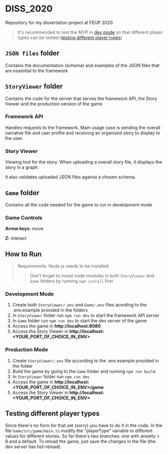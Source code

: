 DISS_2020
======

Repository for my dissertation project at FEUP 2020

> It's recommended to test the MVP in [dev mode](#development-mode) so that different player types can be tested ([testing different player types]()) 

`JSON files` folder
------
Contains the documentation (schema) and examples of the JSON files that are essential to the framework

`StoryViewer` folder
------
Contains the code for the server that serves the framework API, the Story Viewer and the production version of the game

### Framework API
Handles requests to the framework. Main usage case is sending the overall narrative file and user profile and receiving an organized story to display to the user.

### Story Viewer
Viewing tool for the story. When uploading a overall story file, it displays the story in a graph.

It also validates uploaded JSON files against a chosen schema.

`Game` folder
------
Contains all the code needed for the game to run in development mode

### Game Controls
**Arrow keys:** move

**Z:** interact

How to Run
------
> Requirements: Node.js needs to be installed
>> Don't forget to install node modules in both `StoryViewer` and `Game` folders by running `npm install` first

### Development Mode
1. Create both `StoryViewer/.env` and `Game/.env` files acording to the .env.example provided in the folders
2. In `StoryViewer` folder run `npm run dev` to start the framework API server
3. In `Game` folder run `npm run dev` to start the dev server of the game
4. Access the game in **http://<span></span>localhost:8080</span>**
5. Access the Story Viewer in **http://<span></span>localhost:<YOUR_PORT_OF_CHOICE_IN_ENV>**

### Production Mode
1. Create `StoryViewer/.env` file according to the .env.example provided in the folder
2. Build the game by going to the `Game` folder and running `npm run build`
3. In `StoryViewer` folder run `npm run dev`
4. Access the game in **http://<span></span>localhost:<YOUR_PORT_OF_CHOICE_IN_ENV>/game**
5. Access the Story Viewer in **http://<span></span>localhost:<YOUR_PORT_OF_CHOICE_IN_ENV>**

Testing different player types
------
Since there's no form for that yet (sorry) you have to do it in the code. In the file `Game/src/game/main.ts` modify the "playerType" variable to different values for different stories. So far there's two branches: one with anxiety > 8 and a default. To reload the game, just save the changes in the file (the dev server has hot-reload).
